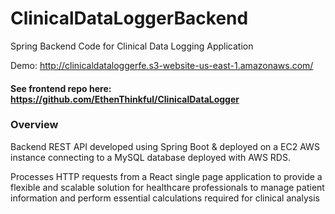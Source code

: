 # ClinicalDataLoggerBackend
Spring Backend Code for Clinical Data Logging Application

Demo: http://clinicaldataloggerfe.s3-website-us-east-1.amazonaws.com/
#### See frontend repo here: https://github.com/EthenThinkful/ClinicalDataLogger

### Overview
Backend REST API developed using Spring Boot & deployed on a EC2 AWS instance connecting to a MySQL database deployed with AWS RDS.

Processes HTTP requests from a React single page application to provide a flexible and scalable solution for healthcare professionals to manage patient information and perform essential calculations required for clinical analysis
